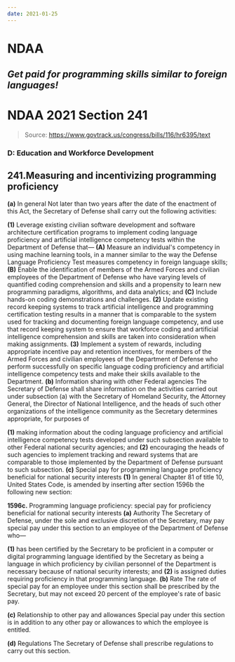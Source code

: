 ```yaml
---
date: 2021-01-25
---
```


# NDAA

## *Get paid for programming skills similar to foreign languages!*

# NDAA 2021 Section 241

>Source: https://www.govtrack.us/congress/bills/116/hr6395/text

### D: Education and Workforce Development

## 241.Measuring and incentivizing programming proficiency
**(a)** In general
Not later than two years after the date of the enactment of this Act, the Secretary of Defense shall carry out the following activities:
<!-- more -->
**(1)** Leverage existing civilian software development and software architecture certification programs to implement coding language proficiency and artificial intelligence competency tests within the Department of Defense that—
**(A)** Measure an individual's competency in using machine learning tools, in a manner similar to the way the Defense Language Proficiency Test measures competency in foreign language skills;
**(B)** Enable the identification of members of the Armed Forces and civilian employees of the Department of Defense who have varying levels of quantified coding comprehension and skills and a propensity to learn new programming paradigms, algorithms, and data analytics; and
**(C)** Include hands-on coding demonstrations and challenges.
**(2)** Update existing record keeping systems to track artificial intelligence and programming certification testing results in a manner that is comparable to the system used for tracking and documenting foreign language competency, and use that record keeping system to ensure that workforce coding and artificial intelligence comprehension and skills are taken into consideration when making assignments.
**(3)** Implement a system of rewards, including appropriate incentive pay and retention incentives, for members of the Armed Forces and civilian employees of the Department of Defense who perform successfully on specific language coding proficiency and artificial intelligence competency tests and make their skills available to the Department.
**(b)** Information sharing with other Federal agencies
The Secretary of Defense shall share information on the activities carried out under subsection (a) with the Secretary of Homeland Security, the Attorney General, the Director of National Intelligence, and the heads of such other organizations of the intelligence community as the Secretary determines appropriate, for purposes of

**(1)** making information about the coding language proficiency and artificial intelligence competency tests developed under such subsection available to other Federal national security agencies; and
**(2)** encouraging the heads of such agencies to implement tracking and reward systems that are comparable to those implemented by the Department of Defense pursuant to such subsection.
**(c)** Special pay for programming language proficiency beneficial for national security interests
**(1)** In general
Chapter 81 of title 10, United States Code, is amended by inserting after section 1596b the following new section:

**1596c.** Programming language proficiency: special pay for proficiency beneficial for national security interests
**(a)** Authority
The Secretary of Defense, under the sole and exclusive discretion of the Secretary, may pay special pay under this section to an employee of the Department of Defense who—

**(1)** has been certified by the Secretary to be proficient in a computer or digital programming language identified by the Secretary as being a language in which proficiency by civilian personnel of the Department is necessary because of national security interests; and
**(2)** is assigned duties requiring proficiency in that programming language.
**(b)** Rate
The rate of special pay for an employee under this section shall be prescribed by the Secretary, but may not exceed 20 percent of the employee's rate of basic pay.

**(c​)** Relationship to other pay and allowances
Special pay under this section is in addition to any other pay or allowances to which the employee is entitled.

**(d)** Regulations
The Secretary of Defense shall prescribe regulations to carry out this section.
